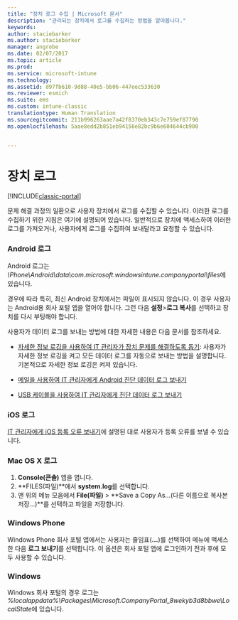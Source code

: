 ```yaml
---
title: "장치 로그 수집 | Microsoft 문서"
description: "관리되는 장치에서 로그를 수집하는 방법을 알아봅니다."
keywords: 
author: staciebarker
ms.author: staciebarker
manager: angrobe
ms.date: 02/07/2017
ms.topic: article
ms.prod: 
ms.service: microsoft-intune
ms.technology: 
ms.assetid: d97fb610-9d88-40e5-bb06-447eec533630
ms.reviewer: esmich
ms.suite: ems
ms.custom: intune-classic
translationtype: Human Translation
ms.sourcegitcommit: 211b996263aae7a42f8370eb343c7e759ef87790
ms.openlocfilehash: 5aae8edd2b851eb94156e82bc9b6e604644cb900


---
```


# <a name="device-logs"></a>장치 로그

[!INCLUDE[classic-portal](../includes/classic-portal.md)]

문제 해결 과정의 일환으로 사용자 장치에서 로그를 수집할 수 있습니다. 이러한 로그를 수집하기 위한 지침은 여기에 설명되어 있습니다. 일반적으로 장치에 액세스하여 이러한 로그를 가져오거나, 사용자에게 로그를 수집하여 보내달라고 요청할 수 있습니다.

### <a name="android-logs"></a>Android 로그
Android 로그는 *<Android Device>\Phone\Android\data\com.microsoft.windowsintune.companyportal\files*에 있습니다.

경우에 따라 특히, 최신 Android 장치에서는 파일이 표시되지 않습니다. 이 경우 사용자는 Android용 회사 포털 앱을 열어야 합니다. 그런 다음 **설정**>**로그 복사**를 선택하고 장치를 다시 부팅해야 합니다.

사용자가 데이터 로그를 보내는 방법에 대한 자세한 내용은 다음 문서를 참조하세요.

- [자세한 정보 로깅을 사용하여 IT 관리자가 장치 문제를 해결하도록 돕기](/intune/enduser/use-verbose-logging-to-help-your-it-administrator-fix-device-issues-android): 사용자가 자세한 정보 로깅을 켜고 모든 데이터 로그를 자동으로 보내는 방법을 설명합니다. 기본적으로 자세한 정보 로깅은 켜져 있습니다.

- [메일을 사용하여 IT 관리자에게 Android 진단 데이터 로그 보내기](/intune/enduser/send-logs-to-your-it-admin-by-email-android)

- [USB 케이블을 사용하여 IT 관리자에게 진단 데이터 로그 보내기](/intune/enduser/send-diagnostic-data-logs-to-your-it-administrator-using-a-usb-cable-android)

### <a name="ios-logs"></a>iOS 로그

[IT 관리자에게 iOS 등록 오류 보내기](/intune/enduser/send-errors-to-your-it-admin-ios)에 설명된 대로 사용자가 등록 오류를 보낼 수 있습니다.

### <a name="mac-os-x-logs"></a>Mac OS X 로그

1. **Console(콘솔)** 앱을 엽니다.
2. **FILES(파일)**에서 **system.log**를 선택합니다.
3. 맨 위의 메뉴 모음에서 **File(파일)** > **Save a Copy As…(다른 이름으로 복사본 저장…)**를 선택하고 파일을 저장합니다.

### <a name="windows-phone"></a>Windows Phone

Windows Phone 회사 포털 앱에서는 사용자는 줄임표(**...**)를 선택하여 메뉴에 액세스한 다음 **로그 보내기**를 선택합니다. 이 옵션은 회사 포털 앱에 로그인하기 전과 후에 모두 사용할 수 있습니다.

### <a name="windows"></a>Windows

Windows 회사 포털의 경우 로그는 *%localappdata%\Packages\Microsoft.CompanyPortal_8wekyb3d8bbwe\LocalState*에 있습니다.



<!--HONumber=Feb17_HO2-->


